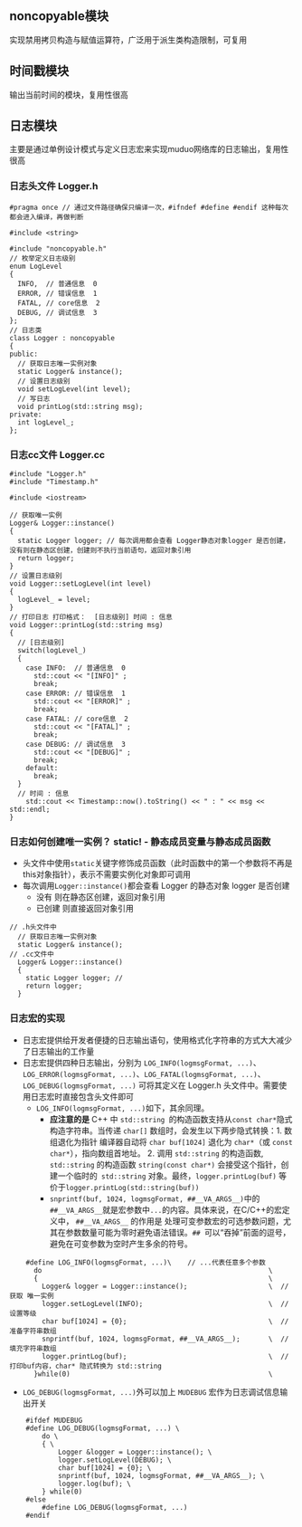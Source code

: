 ## noncopyable模块
实现禁用拷贝构造与赋值运算符，广泛用于派生类构造限制，可复用

## 时间戳模块
输出当前时间的模块，复用性很高

## 日志模块
主要是通过单例设计模式与定义日志宏来实现muduo网络库的日志输出，复用性很高
### 日志头文件 Logger.h
```CXX
#pragma once // 通过文件路径确保只编译一次，#ifndef #define #endif 这种每次都会进入编译，再做判断

#include <string>

#include "noncopyable.h"
// 枚举定义日志级别
enum LogLevel
{
  INFO,  // 普通信息  0
  ERROR, // 错误信息  1
  FATAL, // core信息  2
  DEBUG, // 调试信息  3
};
// 日志类
class Logger : noncopyable
{
public:
  // 获取日志唯一实例对象
  static Logger& instance();
  // 设置日志级别
  void setLogLevel(int level);
  // 写日志
  void printLog(std::string msg);
private:
  int logLevel_;
};
```
### 日志cc文件 Logger.cc
```CXX
#include "Logger.h"
#include "Timestamp.h"

#include <iostream>

// 获取唯一实例
Logger& Logger::instance()
{
  static Logger logger; // 每次调用都会查看 Logger静态对象logger 是否创建，没有则在静态区创建，创建则不执行当前语句，返回对象引用
  return logger;
}
// 设置日志级别
void Logger::setLogLevel(int level)
{
  logLevel_ = level;
}
// 打印日志 打印格式：  [日志级别] 时间 : 信息
void Logger::printLog(std::string msg)
{
  // [日志级别]
  switch(logLevel_)
  {
    case INFO:  // 普通信息  0
      std::cout << "[INFO]" ;
      break;
    case ERROR: // 错误信息  1
      std::cout << "[ERROR]" ;
      break;
    case FATAL: // core信息  2
      std::cout << "[FATAL]" ;
      break;
    case DEBUG: // 调试信息  3
      std::cout << "[DEBUG]" ;
      break;
    default: 
      break;
  }
  // 时间 : 信息
    std::cout << Timestamp::now().toString() << " : " << msg << std::endl;
}
```
### 日志如何创建唯一实例？ static! - 静态成员变量与静态成员函数
- 头文件中使用`static`关键字修饰成员函数（此时函数中的第一个参数将不再是this对象指针），表示不需要实例化对象即可调用
- 每次调用`Logger::instance()`都会查看 Logger 的静态对象 logger 是否创建
  - 没有 则在静态区创建，返回对象引用
  - 已创建 则直接返回对象引用
```CXX
// .h头文件中
  // 获取日志唯一实例对象
  static Logger& instance();
// .cc文件中
  Logger& Logger::instance()
  {
    static Logger logger; // 
    return logger;
  }
```
### 日志宏的实现
- 日志宏提供给开发者便捷的日志输出语句，使用格式化字符串的方式大大减少了日志输出的工作量
- 日志宏提供四种日志输出，分别为 `LOG_INFO(logmsgFormat, ...)`、`LOG_ERROR(logmsgFormat, ...)`、`LOG_FATAL(logmsgFormat, ...)`、`LOG_DEBUG(logmsgFormat, ...)`  可将其定义在 Logger.h 头文件中。需要使用日志宏时直接包含头文件即可
  - `LOG_INFO(logmsgFormat, ...)`如下，其余同理。
    - **应注意的是** C++ 中 `std::string `的构造函数支持从` const char* `隐式构造字符串。当传递 `char[]` 数组时，会发生以下两步隐式转换：1. 数组退化为指针 编译器自动将 `char buf[1024]` 退化为 `char*`（或 `const char*`），指向数组首地址。  2. 调用 `std::string` 的构造函数, `std::string` 的构造函数 `string(const char*)` 会接受这个指针，创建一个临时的` std::string` 对象。最终，`logger.printLog(buf)` 等价于`logger.printLog(std::string(buf))`
    - `snprintf(buf, 1024, logmsgFormat, ##__VA_ARGS__)`中的`##__VA_ARGS__`就是宏参数中`...`的内容。具体来说，在C/C++的宏定义中，  `##__VA_ARGS__`  的作用是 处理可变参数宏的可选参数问题，尤其在参数数量可能为零时避免语法错误。`## `可以“吞掉”前面的逗号，避免在可变参数为空时产生多余的符号。
```CXX
    #define LOG_INFO(logmsgFormat, ...)\    // ...代表任意多个参数
      do                                                        \
      {                                                         \
        Logger& logger = Logger::instance();                    \  // 获取 唯一实例
        logger.setLogLevel(INFO);                               \  // 设置等级
        char buf[1024] = {0};                                   \  // 准备字符串数组
        snprintf(buf, 1024, logmsgFormat, ##__VA_ARGS__);       \  // 填充字符串数组
        logger.printLog(buf);                                   \  // 打印buf内容，char* 隐式转换为 std::string
      }while(0)                                                 \
```
  - `LOG_DEBUG(logmsgFormat, ...)`外可以加上 `MUDEBUG` 宏作为日志调试信息输出开关
```CXX
    #ifdef MUDEBUG
    #define LOG_DEBUG(logmsgFormat, ...) \
        do \
        { \
            Logger &logger = Logger::instance(); \
            logger.setLogLevel(DEBUG); \
            char buf[1024] = {0}; \
            snprintf(buf, 1024, logmsgFormat, ##__VA_ARGS__); \
            logger.log(buf); \
        } while(0) 
    #else
        #define LOG_DEBUG(logmsgFormat, ...)
    #endif
```





